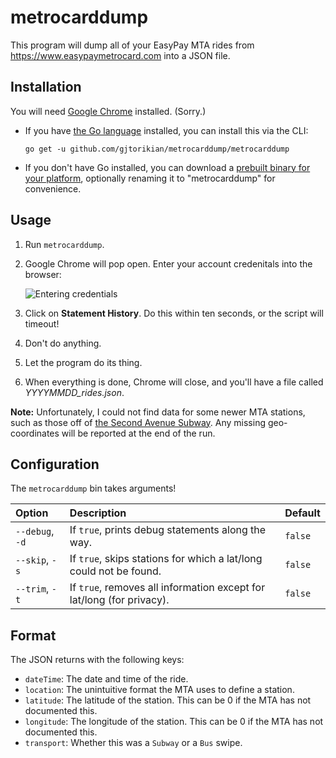 # metrocarddump

This program will dump all of your EasyPay MTA rides from <https://www.easypaymetrocard.com> into a JSON file.

## Installation

You will need [Google Chrome](https://www.google.com/chrome/) installed. (Sorry.)

* If you have [the Go language](https://golang.org/dl/) installed, you can install this via the CLI:

      go get -u github.com/gjtorikian/metrocarddump/metrocarddump

* If you don't have Go installed, you can download a [prebuilt binary for your
platform](https://github.com/gjtorikian/metrocarddump/releases), optionally renaming it to "metrocarddump" for convenience.

## Usage

1. Run `metrocarddump`.
2. Google Chrome will pop open. Enter your account credenitals into the browser:

    ![Entering credentials](https://user-images.githubusercontent.com/64050/51440923-08d18180-1c9a-11e9-9f25-f6a534786d26.gif)

3. Click on **Statement History**. Do this within ten seconds, or the script will timeout!
4. Don't do anything.
5. Let the program do its thing.
6. When everything is done, Chrome will close, and you'll have a file called _YYYYMMDD_rides.json_.

**Note:** Unfortunately, I could not find data for some newer MTA stations, such as those off of [the Second Avenue Subway](https://en.wikipedia.org/wiki/86th_Street_(Second_Avenue_Subway)). Any missing geo-coordinates will be reported at the end of the run.

## Configuration

The `metrocarddump` bin takes arguments!

| Option | Description | Default |
| :----- | :---------- | :------ |
| `--debug`, `-d` | If `true`, prints debug statements along the way. | `false` |
| `--skip`, `-s` | If `true`, skips stations for which a lat/long could not be found. | `false` |
| `--trim`, `-t` | If `true`, removes all information except for lat/long (for privacy). | `false` |

## Format

The JSON returns with the following keys:

* `dateTime`: The date and time of the ride.
* `location`: The unintuitive format the MTA uses to define a station.
* `latitude`: The latitude of the station. This can be 0 if the MTA has not documented this.
* `longitude`: The longitude of the station. This can be 0 if the MTA has not documented this.
* `transport`: Whether this was a `Subway` or a `Bus` swipe.

